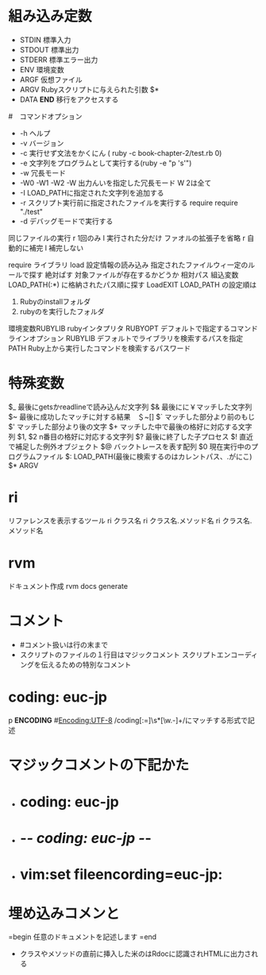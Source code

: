 # 組み込み定数
- STDIN 標準入力
- STDOUT 標準出力
- STDERR 標準エラー出力
- ENV 環境変数
- ARGF 仮想ファイル
- ARGV Rubyスクリプトに与えられた引数 $*
- DATA __END__ 移行をアクセスする

#　コマンドオプション
- -h ヘルプ
- -v バージョン
- -c 実行せず文法をかくにん ( ruby -c  book-chapter-2/test.rb 0)
- -e 文字列をプログラムとして実行する(ruby -e "p 's'")
- -w 冗長モード
- -W0 -W1 -W2 -W 出力んいを指定した冗長モード W 2は全て
- -I LOAD_PATHに指定された文字列を追加する
- -r スクリプト実行前に指定されたファイルを実行する require require "./test"
- -d デバッグモードで実行する

同じファイルの実行 r 1回のみ l 実行された分だけ
ファオルの拡張子を省略 r 自動的に補完 l 補完しない

require ライブラリ
load 設定情報の読み込み
指定されたファイルウィ一定のルールで探す
絶対ぱす 対象ファイルが存在するかどうか
相対パス 組込変数LOAD_PATH($:$*) に格納されたパス順に探す
LoadEXIT
LOAD_PATH の設定順は
1. Rubyのinstallフォルダ
2. rubyのを実行したフォルダ

環境変数RUBYLIB
rubyインタプリタ
RUBYOPT デフォルトで指定するコマンドラインオプション
RUBYLIB デフォルトでライブラリを検索するパスを指定
PATH Ruby上から実行したコマンドを検索するパスワード

# 特殊変数
$_ 最後にgetsかreadlineで読み込んだ文字列
$& 最後にに￥マッチした文字列
$~ 最後に成功したマッチに対する結果　＄~[]
$` マッチした部分より前のもじ
$' マッチした部分より後の文字
$+ マッチした中で最後の格好に対応する文字列
$1, $2 n番目の格好に対応する文字列
$? 最後に終了した子プロセス
$! 直近で補足した例外オブジェクト
$@ バックトレースを表す配列
$0 現在実行中のプログラムファイル
$: LOAD_PATH(最後に検索するのはカレントパス、.がにこ)
$* ARGV

# ri
リファレンスを表示するツール
ri クラス名
ri クラス名.メソッド名
ri クラス名.メソッド名

# rvm
ドキュメント作成
rvm docs generate
# コメント
- #コメント扱いは行の末まで
- スクリプトのファイルの１行目はマジックコメント
スクリプトエンコーディングを伝えるための特別なコメント
# coding: euc-jp
p __ENCODING__
#<Encoding:UTF-8>
/coding[:=]\s*[\w.-]+/にマッチする形式で記述

# マジックコメントの下記かた
- # coding: euc-jp
- # -*- coding: euc-jp -*-
- # vim:set fileencording=euc-jp:

# 埋め込みコメンと
=begin
任意のドキュメントを記述します
=end

- クラスやメソッドの直前に挿入した米のはRdocに認識されHTMLに出力される
